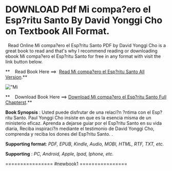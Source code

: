 **DOWNLOAD Pdf Mi compa?ero el Esp?ritu Santo By David Yonggi Cho on Textbook All Format.**
===========================================================================================

  Read Online Mi compa?ero el Esp?ritu Santo PDF by David Yonggi Cho is a great book to read and that's why I recommend reading or downloading ebook Mi compa?ero el Esp?ritu Santo for free in any format with visit the link button below.

**    Read Book Here ==>  [Read Mi compa?ero el Esp?ritu Santo All Version](https://newbookintheword.blogspot.com/id/0829703349).**

![\"Mi](\"https://i.gr-assets.com/images/S/compressed.photo.goodreads.com/books/1403183672l/52271.jpg\")

**    Download Book Here ==> [Download Mi compa?ero el Esp?ritu Santo Full Chapterst](https://newbookintheword.blogspot.com/id/0829703349).**

**Book Synopsis** : Usted puede disfrutar de una relaci?n ?ntima con el Esp?ritu Santo. Paul Yonggi Cho insiste en que es la esencia misma de un ministerio eficaz. Aprenda a dejarse guiar por el Esp?ritu Santo en su vida diaria, Reciba inspiraci?n mediante el testimonio de David Yonggi Cho, comprenda y reciba los dones del Esp?ritu Santo. .

**Supporting format**: _PDF, EPUB, Kindle, Audio, MOBI, HTML, RTF, TXT, etc._

**Supporting** : _PC, Android, Apple, Ipad, Iphone, etc._

================ #newbook1 ================